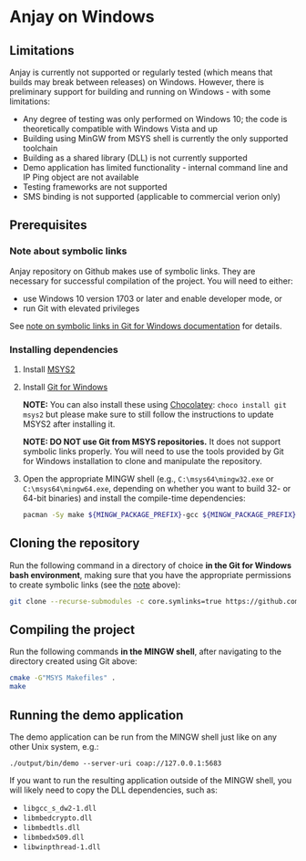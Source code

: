 # Anjay on Windows

## Limitations

Anjay is currently not supported or regularly tested (which means that builds may break between releases) on Windows. However, there is preliminary support for building and running on Windows - with some limitations:

- Any degree of testing was only performed on Windows 10; the code is theoretically compatible with Windows Vista and up
- Building using MinGW from MSYS shell is currently the only supported toolchain
- Building as a shared library (DLL) is not currently supported
- Demo application has limited functionality - internal command line and IP Ping object are not available
- Testing frameworks are not supported
- SMS binding is not supported (applicable to commercial verion only)

## Prerequisites

### Note about symbolic links

Anjay repository on Github makes use of symbolic links. They are necessary for successful compilation of the project. You will need to either:

- use Windows 10 version 1703 or later and enable developer mode, or
- run Git with elevated privileges

See [note on symbolic links in Git for Windows documentation](https://github.com/git-for-windows/git/wiki/Symbolic-Links) for details.

### Installing dependencies

1. Install [MSYS2](http://www.msys2.org/)
2. Install [Git for Windows](https://gitforwindows.org/)

   **NOTE:** You can also install these using [Chocolatey](https://chocolatey.org/): `choco install git msys2` but please make sure to still follow the instructions to update MSYS2 after installing it.

   **NOTE: DO NOT use Git from MSYS repositories.** It does not support symbolic links properly. You will need to use the tools provided by Git for Windows installation to clone and manipulate the repository.

3. Open the appropriate MINGW shell (e.g., `C:\msys64\mingw32.exe` or `C:\msys64\mingw64.exe`, depending on whether you want to build 32- or 64-bit binaries) and install the compile-time dependencies:

   ``` sh
   pacman -Sy make ${MINGW_PACKAGE_PREFIX}-gcc ${MINGW_PACKAGE_PREFIX}-cmake ${MINGW_PACKAGE_PREFIX}-mbedtls
   ```

## Cloning the repository

Run the following command in a directory of choice **in the Git for Windows bash environment**, making sure that you have the appropriate permissions to create symbolic links (see the [note](#note-about-symbolic-links) above):

``` sh
git clone --recurse-submodules -c core.symlinks=true https://github.com/AVSystem/Anjay.git
```

## Compiling the project

Run the following commands **in the MINGW shell**, after navigating to the directory created using Git above:

``` sh
cmake -G"MSYS Makefiles" .
make
```

## Running the demo application

The demo application can be run from the MINGW shell just like on any other Unix system, e.g.:

```
./output/bin/demo --server-uri coap://127.0.0.1:5683
```

If you want to run the resulting application outside of the MINGW shell, you will likely need to copy the DLL dependencies, such as:

* `libgcc_s_dw2-1.dll`
* `libmbedcrypto.dll`
* `libmbedtls.dll`
* `libmbedx509.dll`
* `libwinpthread-1.dll`
